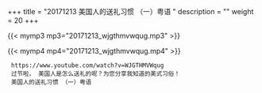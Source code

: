 +++
title = "20171213  美国人的送礼习惯 （一）粤语 "
description = ""
weight = 20
+++

{{< mymp3 mp3="20171213_wjgthmvwqug.mp3" >}}

{{< mymp4 mp4="20171213_wjgthmvwqug.mp4" >}}

     https://www.youtube.com/watch?v=WJGTHMVWqug 
     过节啦， 美国人是怎么送礼的呢？为您分享我知道的美式习俗！ 
     美国人的送礼习惯 （一）粤语 
